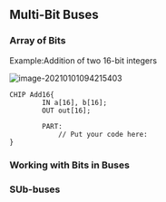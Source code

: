 ## Multi-Bit Buses

### Array of Bits



Example:Addition of two 16-bit integers

![image-20210101094215403](https://loyioblog.oss-cn-beijing.aliyuncs.com/LoyioBlog/opRiK9.png)

```hdl
CHIP Add16{
		IN a[16], b[16];
		OUT out[16];
		
		PART:
			// Put your code here:
}
```





### Working with Bits in Buses



### SUb-buses